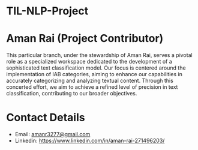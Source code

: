 # TIL-NLP-Project
# Aman Rai (Project Contributor)
This particular branch, under the stewardship of Aman Rai, serves a pivotal role as a specialized workspace dedicated to the development of a sophisticated text classification model. Our focus is centered around the implementation of IAB categories, aiming to enhance our capabilities in accurately categorizing and analyzing textual content. Through this concerted effort, we aim to achieve a refined level of precision in text classification, contributing to our broader objectives.

# Contact Details
- Email: amanr3277@gmail.com
- Linkedin: https://www.linkedin.com/in/aman-rai-271496203/
